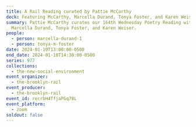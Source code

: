 ```yaml
---
title: A Rail Reading curated by Pattie McCarthy
deck: Featuring McCarthy, Marcella Durand, Tonya Foster, and Karen Weiser
summary: Pattie McCarthy curates our 164th Wednesday Poetry Reading with
  Marcella Durand, Tonya Foster, and Karen Weiser.
people:
  - person: marcella-durand-1
  - person: tonya-m-foster
date: 2024-01-10T13:00:00-0500
end_date: 2024-01-10T14:30:00-0500
series: 977
collections:
  - the-new-social-environment
event_organizer:
  - the-brooklyn-rail
event_producer:
  - the-brooklyn-rail
event_id: recrbH4TfjaPGq78L
event_platform:
  - zoom
soldout: false
---
```

